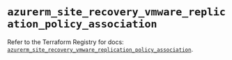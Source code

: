 # `azurerm_site_recovery_vmware_replication_policy_association`

Refer to the Terraform Registry for docs: [`azurerm_site_recovery_vmware_replication_policy_association`](https://registry.terraform.io/providers/hashicorp/azurerm/4.37.0/docs/resources/site_recovery_vmware_replication_policy_association).
